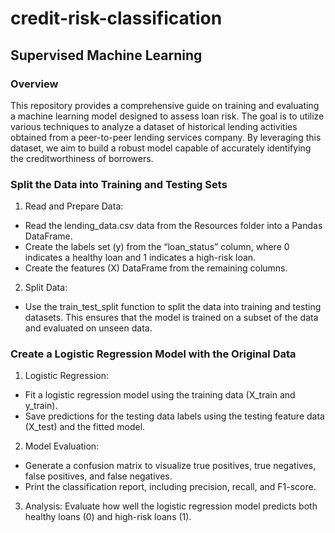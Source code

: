 # credit-risk-classification
## Supervised Machine Learning

### Overview
This repository provides a comprehensive guide on training and evaluating a machine learning model designed to assess loan risk. The goal is to utilize various techniques to analyze a dataset of historical lending activities obtained from a peer-to-peer lending services company. By leveraging this dataset, we aim to build a robust model capable of accurately identifying the creditworthiness of borrowers.

### Split the Data into Training and Testing Sets

1. Read and Prepare Data:
- Read the lending_data.csv data from the Resources folder into a Pandas DataFrame.
- Create the labels set (y) from the “loan_status” column, where 0 indicates a healthy loan and 1 indicates a high-risk loan.
- Create the features (X) DataFrame from the remaining columns.
2. Split Data:
- Use the train_test_split function to split the data into training and testing datasets. This ensures that the model is trained on a subset of the data and evaluated on unseen data.

### Create a Logistic Regression Model with the Original Data

1. Logistic Regression:
- Fit a logistic regression model using the training data (X_train and y_train).
- Save predictions for the testing data labels using the testing feature data (X_test) and the fitted model.
2. Model Evaluation:
- Generate a confusion matrix to visualize true positives, true negatives, false positives, and false negatives.
- Print the classification report, including precision, recall, and F1-score.
3. Analysis:
Evaluate how well the logistic regression model predicts both healthy loans (0) and high-risk loans (1).


